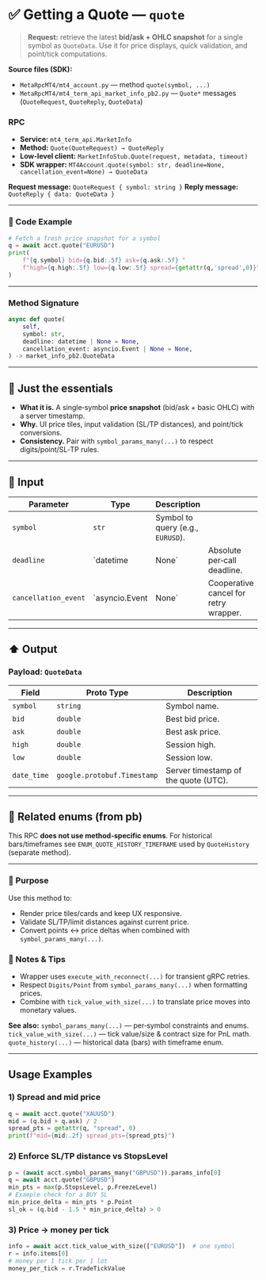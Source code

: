 # ✅ Getting a Quote — `quote`

> **Request:** retrieve the latest **bid/ask + OHLC snapshot** for a single symbol as `QuoteData`.
> Use it for price displays, quick validation, and point/tick computations.

**Source files (SDK):**

* `MetaRpcMT4/mt4_account.py` — method `quote(symbol, ...)`
* `MetaRpcMT4/mt4_term_api_market_info_pb2.py` — `Quote*` messages (`QuoteRequest`, `QuoteReply`, `QuoteData`)

### RPC

* **Service:** `mt4_term_api.MarketInfo`
* **Method:** `Quote(QuoteRequest) → QuoteReply`
* **Low‑level client:** `MarketInfoStub.Quote(request, metadata, timeout)`
* **SDK wrapper:** `MT4Account.quote(symbol: str, deadline=None, cancellation_event=None) → QuoteData`

**Request message:** `QuoteRequest { symbol: string }`
**Reply message:** `QuoteReply { data: QuoteData }`

---

### 🔗 Code Example

```python
# Fetch a fresh price snapshot for a symbol
q = await acct.quote("EURUSD")
print(
    f"{q.symbol} bid={q.bid:.5f} ask={q.ask:.5f} "
    f"high={q.high:.5f} low={q.low:.5f} spread={getattr(q,'spread',0)}"
)
```

---

### Method Signature

```python
async def quote(
    self,
    symbol: str,
    deadline: datetime | None = None,
    cancellation_event: asyncio.Event | None = None,
) -> market_info_pb2.QuoteData
```

---

## 💬 Just the essentials

* **What it is.** A single‑symbol **price snapshot** (bid/ask + basic OHLC) with a server timestamp.
* **Why.** UI price tiles, input validation (SL/TP distances), and point/tick conversions.
* **Consistency.** Pair with `symbol_params_many(...)` to respect digits/point/SL‑TP rules.

---

## 🔽 Input

| Parameter            | Type           | Description                       |                                       |
| -------------------- | -------------- | --------------------------------- | ------------------------------------- |
| `symbol`             | `str`          | Symbol to query (e.g., `EURUSD`). |                                       |
| `deadline`           | `datetime      | None`                             | Absolute per‑call deadline.           |
| `cancellation_event` | `asyncio.Event | None`                             | Cooperative cancel for retry wrapper. |

---

## ⬆️ Output

### Payload: `QuoteData`

| Field       | Proto Type                  | Description                          |
| ----------- | --------------------------- | ------------------------------------ |
| `symbol`    | `string`                    | Symbol name.                         |
| `bid`       | `double`                    | Best bid price.                      |
| `ask`       | `double`                    | Best ask price.                      |
| `high`      | `double`                    | Session high.                        |
| `low`       | `double`                    | Session low.                         |
| `date_time` | `google.protobuf.Timestamp` | Server timestamp of the quote (UTC). |

---

## 🧱 Related enums (from pb)

This RPC **does not use method‑specific enums**.
For historical bars/timeframes see `ENUM_QUOTE_HISTORY_TIMEFRAME` used by `QuoteHistory` (separate method).

---

### 🎯 Purpose

Use this method to:

* Render price tiles/cards and keep UX responsive.
* Validate SL/TP/limit distances against current price.
* Convert points ↔ price deltas when combined with `symbol_params_many(...)`.

### 🧩 Notes & Tips

* Wrapper uses `execute_with_reconnect(...)` for transient gRPC retries.
* Respect `Digits/Point` from `symbol_params_many(...)` when formatting prices.
* Combine with `tick_value_with_size(...)` to translate price moves into monetary values.

**See also:**
`symbol_params_many(...)` — per‑symbol constraints and enums.
`tick_value_with_size(...)` — tick value/size & contract size for PnL math.
`quote_history(...)` — historical data (bars) with timeframe enum.

---

## Usage Examples

### 1) Spread and mid price

```python
q = await acct.quote("XAUUSD")
mid = (q.bid + q.ask) / 2
spread_pts = getattr(q, "spread", 0)
print(f"mid={mid:.2f} spread_pts={spread_pts}")
```

### 2) Enforce SL/TP distance vs StopsLevel

```python
p = (await acct.symbol_params_many("GBPUSD")).params_info[0]
q = await acct.quote("GBPUSD")
min_pts = max(p.StopsLevel, p.FreezeLevel)
# Example check for a BUY SL
min_price_delta = min_pts * p.Point
sl_ok = (q.bid - 1.5 * min_price_delta) > 0
```

### 3) Price → money per tick

```python
info = await acct.tick_value_with_size(["EURUSD"])  # one symbol
r = info.items[0]
# money per 1 tick per 1 lot
money_per_tick = r.TradeTickValue
```

